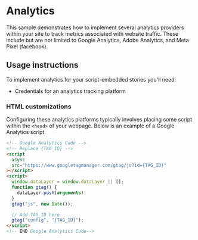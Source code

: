 # Analytics

This sample demonstrates how to implement several analytics providers within your site to track metrics associated with website traffic. These include but are not limited to Google Analytics, Adobe Analytics, and Meta Pixel (facebook).

## Usage instructions

To implement analytics for your script-embedded stories you'll need:

- Credentials for an analytics tracking platform

### HTML customizations

Configuring these analytics platforms typically involves placing some script within the `<head>` of your webpage. Below is an example of a Google Analytics script.

```html
<!-- Google Analytics Code -->
<!-- Replace {TAG_ID} -->
<script
  async
  src="https://www.googletagmanager.com/gtag/js?id={TAG_ID}"
></script>
<script>
  window.dataLayer = window.dataLayer || [];
  function gtag() {
    dataLayer.push(arguments);
  }
  gtag("js", new Date());

  // Add TAG_ID here
  gtag("config", "{TAG_ID}");
</script>
<!-- END Google Analytics Code-->
```
